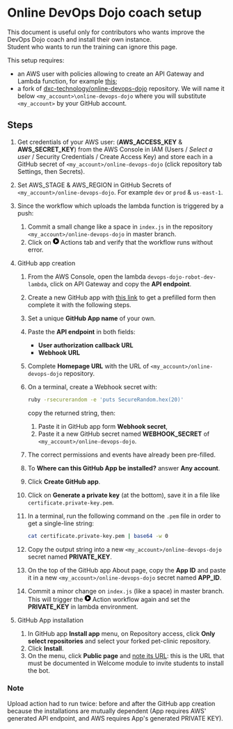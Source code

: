 # Online DevOps Dojo coach setup

This document is useful only for contributors who wants improve the DevOps Dojo
coach and install their own instance.  
Student who wants to run the training can ignore this page.

This setup requires:

- an AWS user with policies allowing to create an API Gateway and Lambda
function, for example [this](./lambda-dojo-upload.json);
- a fork of [dxc-technology/online-devops-dojo](https://github.com/dxc-technology/online-devops-dojo)
repository. We will name it below `<my_account>\online-devops-dojo` where you
will substitute `<my_account>` by your GitHub account.

## Steps

1. Get credentials of your AWS user:  (**AWS_ACCESS_KEY** &
**AWS_SECRET_KEY**) from the AWS Console in IAM (Users / *Select a user* / Security Credentials / Create Access Key) and store each in a
GitHub secret of `<my_account>/online-devops-dojo`
(click repository tab Settings, then Secrets).  
1. Set AWS_STAGE & AWS_REGION in GitHub Secrets of `<my_account>/online-devops-dojo`.
   For example `dev` or `prod` & `us-east-1`.
1. Since the workflow which uploads the lambda function is triggered by a push:  
    1. Commit a small change like a space in `index.js` in the repository `<my_account>/online-devops-dojo` in master branch.
    1. Click on <svg class="octicon octicon-play" viewBox="0 0 14 16"
    version="1.1" width="14" height="16" aria-hidden="true"><path fill-rule="evenodd" d="M14 8A7 7 0 1 1 0 8a7 7 0 0 1 14 0zm-8.223 3.482l4.599-3.066a.5.5 0 0 0 0-.832L5.777 4.518A.5.5 0 0 0 5 4.934v6.132a.5.5 0 0 0 .777.416z"></path></svg> Actions tab and verify that the workflow runs without error.
1. GitHub app creation
    1. From the AWS Console, open the lambda `devops-dojo-robot-dev-lambda`, click on API Gateway and copy the **API endpoint**.
    1. Create a new GitHub app with [this link](https://github.com/settings/apps/new?description=The%20Online%20DevOps%20Dojo%20coach%20is%20here%20to%20help%20you%20learn%20DevOps.%0A%0ALearn%20more%20about%20the%20Online%20DevOps%20Dojo%3A%20https%3A%2F%2Fraw.githubusercontent.com%2Fdxc-technology%2Fonline-devops-dojo%2Fmaster%2Fassets%2Fonline-devops-dojo%2Fleading-change%2Fteam-chat.jpg%29&contents=write&issues=write&pull_requests=write&events[]=issues&events[]=issue_comment&events[]=pull_requests) to get a prefilled form then complete it with the following steps.
    1. Set a unique **GitHub App name** of your own.
    1. Paste the **API endpoint** in both fields:
        - **User authorization callback URL**
        - **Webhook URL**
    1. Complete **Homepage URL** with the URL of `<my_account>/online-devops-dojo` repository.
    1. On a terminal, create a Webhook secret with:

       ```sh
       ruby -rsecurerandom -e 'puts SecureRandom.hex(20)'
       ```

       copy the returned string, then:

        1. Paste it in GitHub app form **Webhook secret**,
        1. Paste it a new GitHub secret named **WEBHOOK_SECRET** of
        `<my_account>/online-devops-dojo`.  
    1. The correct permissions and events have already been pre-filled.  
    1. To **Where can this GitHub App be installed?** answer **Any account**.
    1. Click **Create GitHub app**.
    1. Click on **Generate a private key** (at the bottom), save it in a file
    like `certificate.private-key.pem`.
    1. In a terminal, run the following command on the `.pem` file in order to get
    a single-line string:

       ```sh
       cat certificate.private-key.pem | base64 -w 0
       ```

    1. Copy the output string into a new `<my_account>/online-devops-dojo` secret named **PRIVATE_KEY**.
    1. On the top of the GitHub app About page, copy the **App ID** and paste it in a new  `<my_account>/online-devops-dojo` secret named **APP_ID**.
    1. Commit a minor change on `index.js` (like a space) in master branch. This will
       trigger the <svg class="octicon octicon-play" viewBox="0 0 14 16"
    version="1.1" width="14" height="16" aria-hidden="true"><path fill-rule="evenodd" d="M14 8A7 7 0 1 1 0 8a7 7 0 0 1 14 0zm-8.223 3.482l4.599-3.066a.5.5 0 0 0 0-.832L5.777 4.518A.5.5 0 0 0 5 4.934v6.132a.5.5 0 0 0 .777.416z"></path></svg> Action
    workflow again and set the **PRIVATE_KEY** in lambda environment.

1. GitHub App installation  
   1. In GitHub app **Install app** menu, on Repository access, click **Only select
   repositories** and select your forked pet-clinic repository.
   1. Click **Install**.
   1. On the menu, click **Public page** and <ins>note its URL</ins>: this is the URL
   that must be documented in Welcome module to invite students to install the bot.

### Note

Upload action had to run twice: before and after the GitHub app creation
because the installations are mutually dependent (App requires AWS' generated
API endpoint, and AWS requires App's generated PRIVATE KEY).
